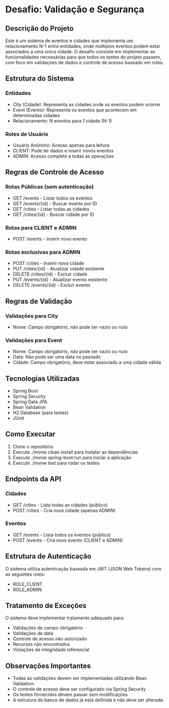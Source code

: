 # Desafio: Validação e Segurança
## Descrição do Projeto
Este é um sistema de eventos e cidades que implementa um relacionamento N-1 entre entidades, onde múltiplos eventos podem estar associados a uma única cidade. O desafio consiste em implementar as funcionalidades necessárias para que todos os testes do projeto passem, com foco em validações de dados e controle de acesso baseado em roles.

## Estrutura do Sistema
### Entidades
- City (Cidade): Representa as cidades onde os eventos podem ocorrer
- Event (Evento): Representa os eventos que acontecem em determinadas cidades
- Relacionamento: N eventos para 1 cidade (N-1)
### Roles de Usuário
- Usuário Anônimo: Acesso apenas para leitura
- CLIENT: Pode ler dados e inserir novos eventos
- ADMIN: Acesso completo a todas as operações
## Regras de Controle de Acesso
### Rotas Públicas (sem autenticação)
- GET /events - Listar todos os eventos
- GET /events/{id} - Buscar evento por ID
- GET /cities - Listar todas as cidades
- GET /cities/{id} - Buscar cidade por ID
### Rotas para CLIENT e ADMIN
- POST /events - Inserir novo evento
### Rotas exclusivas para ADMIN
- POST /cities - Inserir nova cidade
- PUT /cities/{id} - Atualizar cidade existente
- DELETE /cities/{id} - Excluir cidade
- PUT /events/{id} - Atualizar evento existente
- DELETE /events/{id} - Excluir evento
## Regras de Validação
### Validações para City
- Nome: Campo obrigatório, não pode ser vazio ou nulo
### Validações para Event
- Nome: Campo obrigatório, não pode ser vazio ou nulo
- Data: Não pode ser uma data no passado
- Cidade: Campo obrigatório, deve estar associado a uma cidade válida
## Tecnologias Utilizadas
- Spring Boot
- Spring Security
- Spring Data JPA
- Bean Validation
- H2 Database (para testes)
- JUnit
## Como Executar
1. Clone o repositório
2. Execute ./mvnw clean install para instalar as dependências
3. Execute ./mvnw spring-boot:run para iniciar a aplicação
4. Execute ./mvnw test para rodar os testes
## Endpoints da API
### Cidades
- GET /cities - Lista todas as cidades (público)
- POST /cities - Cria nova cidade (apenas ADMIN)


### Eventos
- GET /events - Lista todos os eventos (público)
- POST /events - Cria novo evento (CLIENT e ADMIN)

## Estrutura de Autenticação
O sistema utiliza autenticação baseada em JWT (JSON Web Tokens) com as seguintes roles:
- ROLE_CLIENT
- ROLE_ADMIN
## Tratamento de Exceções
O sistema deve implementar tratamento adequado para:
- Validações de campo obrigatório
- Validações de data
- Controle de acesso não autorizado
- Recursos não encontrados
- Violações de integridade referencial
## Observações Importantes
- Todas as validações devem ser implementadas utilizando Bean Validation
- O controle de acesso deve ser configurado via Spring Security
- Os testes fornecidos devem passar sem modificações
- A estrutura do banco de dados já está definida e não deve ser alterada